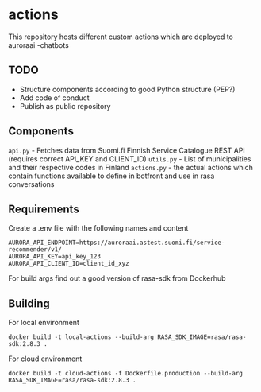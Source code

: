 # actions

This repository hosts different custom actions which are deployed to auroraai -chatbots

## TODO
- Structure components according to good Python structure (PEP?)
- Add code of conduct
- Publish as public repository

## Components

`api.py` - Fetches data from Suomi.fi Finnish Service Catalogue REST API (requires correct API_KEY and CLIENT_ID)
`utils.py` - List of municipalities and their respective codes in Finland
`actions.py` - the actual actions which contain functions available to define in botfront and use in rasa conversations

## Requirements

Create a .env file with the following names and content
```
AURORA_API_ENDPOINT=https://auroraai.astest.suomi.fi/service-recommender/v1/
AURORA_API_KEY=api_key_123
AURORA_API_CLIENT_ID=client_id_xyz
```

For build args find out a good version of rasa-sdk from Dockerhub

## Building
For local environment
```
docker build -t local-actions --build-arg RASA_SDK_IMAGE=rasa/rasa-sdk:2.8.3 .
```
For cloud environment
```
docker build -t cloud-actions -f Dockerfile.production --build-arg RASA_SDK_IMAGE=rasa/rasa-sdk:2.8.3 .
```